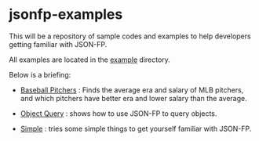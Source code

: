 jsonfp-examples
===============

This will be a repository of sample codes and examples to help developers getting familiar with JSON-FP.

All examples are located in the [example](https://github.com/benlue/jsonfp-examples/tree/master/examples) directory.

Below is a briefing:

+ [Baseball Pitchers](https://github.com/benlue/jsonfp-examples/blob/master/examples/bbPitcher/BaseballPitchers.js) : Finds the average era and salary of MLB pitchers, and which pitchers have better era and lower salary than the average.

+ [Object Query](https://github.com/benlue/jsonfp-examples/blob/master/examples/ObjectQuery/ObjectQuery.js) : shows how to use JSON-FP to query objects.

+ [Simple](https://github.com/benlue/jsonfp-examples/blob/master/examples/simple/simple.js) : tries some simple things to get yourself familiar with JSON-FP.
